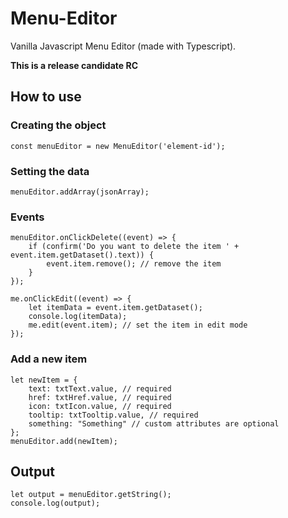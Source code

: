 # Menu-Editor
Vanilla Javascript Menu Editor (made with Typescript). 

**This is a release candidate RC**

## How to use

### Creating the object
```
const menuEditor = new MenuEditor('element-id');
```
### Setting the data
```
menuEditor.addArray(jsonArray);
```
### Events
```
menuEditor.onClickDelete((event) => {
	if (confirm('Do you want to delete the item ' + event.item.getDataset().text)) {
		event.item.remove(); // remove the item
	}
});

me.onClickEdit((event) => {
	let itemData = event.item.getDataset();
	console.log(itemData);
	me.edit(event.item); // set the item in edit mode
});
```
### Add a new item
```
let newItem = {
    text: txtText.value, // required
    href: txtHref.value, // required
    icon: txtIcon.value, // required
    tooltip: txtTooltip.value, // required
    something: "Something" // custom attributes are optional
};
menuEditor.add(newItem);
```
## Output
```
let output = menuEditor.getString();
console.log(output);
```